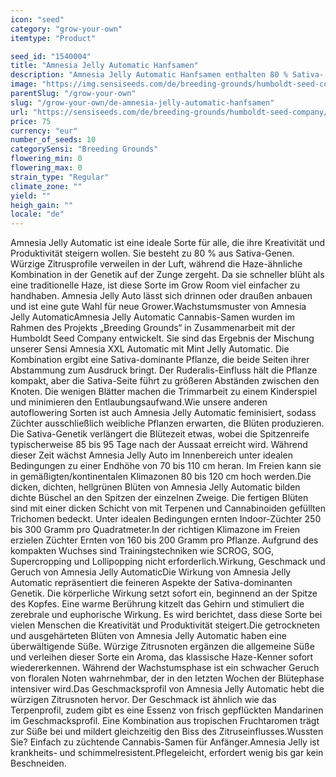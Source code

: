 ```yaml
---
icon: "seed"
category: "grow-your-own"
itemtype: "Product"

seed_id: "1540004"
title: "Amnesia Jelly Automatic Hanfsamen"
description: "Amnesia Jelly Automatic Hanfsamen enthalten 80 % Sativa- und 20 % Ruderalis-Gene. Blumige Noten mit süßen Zitrusaromen, die an eine Haze erinnern."
image: "https://img.sensiseeds.com/de/breeding-grounds/humboldt-seed-company/amnesia-jelly-automatic-image.png"
parentSlug: "/grow-your-own"
slug: "/grow-your-own/de-amnesia-jelly-automatic-hanfsamen"
url: "https://sensiseeds.com/de/breeding-grounds/humboldt-seed-company/amnesia-jelly-automatic?a_aid=cannastore"
price: 75
currency: "eur"
number_of_seeds: 10
categorySensi: "Breeding Grounds"
flowering_min: 0
flowering_max: 0
strain_type: "Regular"
climate_zone: ""
yield: ""
heigh_gain: ""
locale: "de"
---
```

Amnesia Jelly Automatic ist eine ideale Sorte für alle, die ihre Kreativität und Produktivität steigern wollen. Sie besteht zu 80 % aus Sativa-Genen. Würzige Zitrusprofile verweilen in der Luft, während die Haze-ähnliche Kombination in der Genetik auf der Zunge zergeht. Da sie schneller blüht als eine traditionelle Haze, ist diese Sorte im Grow Room viel einfacher zu handhaben. Amnesia Jelly Auto lässt sich drinnen oder draußen anbauen und ist eine gute Wahl für neue Grower.Wachstumsmuster von Amnesia Jelly AutomaticAmnesia Jelly Automatic Cannabis-Samen wurden im Rahmen des Projekts „Breeding Grounds“ in Zusammenarbeit mit der Humboldt Seed Company entwickelt. Sie sind das Ergebnis der Mischung unserer Sensi Amnesia XXL Automatic mit Mint Jelly Automatic. Die Kombination ergibt eine Sativa-dominante Pflanze, die beide Seiten ihrer Abstammung zum Ausdruck bringt. Der Ruderalis-Einfluss hält die Pflanze kompakt, aber die Sativa-Seite führt zu größeren Abständen zwischen den Knoten. Die wenigen Blätter machen die Trimmarbeit zu einem Kinderspiel und minimieren den Entlaubungsaufwand.Wie unsere anderen autoflowering Sorten ist auch Amnesia Jelly Automatic feminisiert, sodass Züchter ausschließlich weibliche Pflanzen erwarten, die Blüten produzieren. Die Sativa-Genetik verlängert die Blütezeit etwas, wobei die Spitzenreife typischerweise 85 bis 95 Tage nach der Aussaat erreicht wird. Während dieser Zeit wächst Amnesia Jelly Auto im Innenbereich unter idealen Bedingungen zu einer Endhöhe von 70 bis 110 cm heran. Im Freien kann sie in gemäßigten/kontinentalen Klimazonen 80 bis 120 cm hoch werden.Die dicken, dichten, hellgrünen Blüten von Amnesia Jelly Automatic bilden dichte Büschel an den Spitzen der einzelnen Zweige. Die fertigen Blüten sind mit einer dicken Schicht von mit Terpenen und Cannabinoiden gefüllten Trichomen bedeckt. Unter idealen Bedingungen ernten Indoor-Züchter 250 bis 300 Gramm pro Quadratmeter.In der richtigen Klimazone im Freien erzielen Züchter Ernten von 160 bis 200 Gramm pro Pflanze. Aufgrund des kompakten Wuchses sind Trainingstechniken wie SCROG, SOG, Supercropping und Lollipopping nicht erforderlich.Wirkung, Geschmack und Geruch von Amnesia Jelly AutomaticDie Wirkung von Amnesia Jelly Automatic repräsentiert die feineren Aspekte der Sativa-dominanten Genetik. Die körperliche Wirkung setzt sofort ein, beginnend an der Spitze des Kopfes. Eine warme Berührung kitzelt das Gehirn und stimuliert die zerebrale und euphorische Wirkung. Es wird berichtet, dass diese Sorte bei vielen Menschen die Kreativität und Produktivität steigert.Die getrockneten und ausgehärteten Blüten von Amnesia Jelly Automatic haben eine überwältigende Süße. Würzige Zitrusnoten ergänzen die allgemeine Süße und verleihen dieser Sorte ein Aroma, das klassische Haze-Kenner sofort wiedererkennen. Während der Wachstumsphase ist ein schwacher Geruch von floralen Noten wahrnehmbar, der in den letzten Wochen der Blütephase intensiver wird.Das Geschmacksprofil von Amnesia Jelly Automatic hebt die würzigen Zitrusnoten hervor. Der Geschmack ist ähnlich wie das Terpenprofil, zudem gibt es eine Essenz von frisch gepflückten Mandarinen im Geschmacksprofil. Eine Kombination aus tropischen Fruchtaromen trägt zur Süße bei und mildert gleichzeitig den Biss des Zitruseinflusses.Wussten Sie? Einfach zu züchtende Cannabis-Samen für Anfänger.Amnesia Jelly ist krankheits- und schimmelresistent.Pflegeleicht, erfordert wenig bis gar kein Beschneiden.
